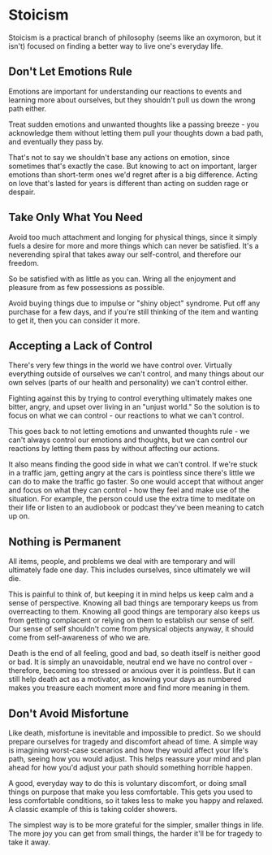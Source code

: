 # Stoicism

Stoicism is a practical branch of philosophy (seems like an oxymoron, but it isn't) focused on finding a better way to live one's everyday life.

## Don't Let Emotions Rule

Emotions are important for understanding our reactions to events and learning more about ourselves, but they shouldn't pull us down the wrong path either.

Treat sudden emotions and unwanted thoughts like a passing breeze - you acknowledge them without letting them pull your thoughts down a bad path, and eventually they pass by.

That's not to say we shouldn't base any actions on emotion, since sometimes that's exactly the case. But knowing to act on important, larger emotions than short-term ones we'd regret after is a big difference. Acting on love that's lasted for years is different than acting on sudden rage or despair.

## Take Only What You Need

Avoid too much attachment and longing for physical things, since it simply fuels a desire for more and more things which can never be satisfied. It's a neverending spiral that takes away our self-control, and therefore our freedom.

So be satisfied with as little as you can. Wring all the enjoyment and pleasure from as few possessions as possible.

Avoid buying things due to impulse or "shiny object" syndrome. Put off any purchase for a few days, and if you're still thinking of the item and wanting to get it, then you can consider it more.

## Accepting a Lack of Control

There's very few things in the world we have control over. Virtually everything outside of ourselves we can't control, and many things about our own selves (parts of our health and personality) we can't control either.

Fighting against this by trying to control everything ultimately makes one bitter, angry, and upset over living in an "unjust world." So the solution is to focus on what we can control - our reactions to what we can't control.

This goes back to not letting emotions and unwanted thoughts rule - we can't always control our emotions and thoughts, but we can control our reactions by letting them pass by without affecting our actions.

It also means finding the good side in what we can't control. If we're stuck in a traffic jam, getting angry at the cars is pointless since there's little we can do to make the traffic go faster. So one would accept that without anger and focus on what they can control - how they feel and make use of the situation. For example, the person could use the extra time to meditate on their life or listen to an audiobook or podcast they've been meaning to catch up on.

## Nothing is Permanent

All items, people, and problems we deal with are temporary and will ultimately fade one day. This includes ourselves, since ultimately we will die.

This is painful to think of, but keeping it in mind helps us keep calm and a sense of perspective. Knowing all bad things are temporary keeps us from overreacting to them. Knowing all good things are temporary also keeps us from getting complacent or relying on them to establish our sense of self. Our sense of self shouldn't come from physical objects anyway, it should come from self-awareness of who we are.

Death is the end of all feeling, good and bad, so death itself is neither good or bad. It is simply an unavoidable, neutral end we have no control over - therefore, becoming too stressed or anxious over it is pointless. But it can still help death act as a motivator, as knowing your days as numbered makes you treasure each moment more and find more meaning in them.

## Don't Avoid Misfortune

Like death, misfortune is inevitable and impossible to predict. So we should prepare ourselves for tragedy and discomfort ahead of time. A simple way is imagining worst-case scenarios and how they would affect your life's path, seeing how you would adjust. This helps reassure your mind and plan ahead for how you'd adjust your path should something horrible happen.

A good, everyday way to do this is voluntary discomfort, or doing small things on purpose that make you less comfortable. This gets you used to less comfortable conditions, so it takes less to make you happy and relaxed. A classic example of this is taking colder showers.

The simplest way is to be more grateful for the simpler, smaller things in life. The more joy you can get from small things, the harder it'll be for tragedy to take it away.
